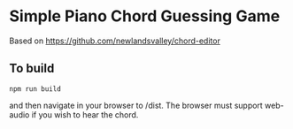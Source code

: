 # Simple Piano Chord Guessing Game


Based on https://github.com/newlandsvalley/chord-editor


To build
--------

    npm run build

and then navigate in your browser to /dist.  The browser must support web-audio if you wish to hear the chord.

